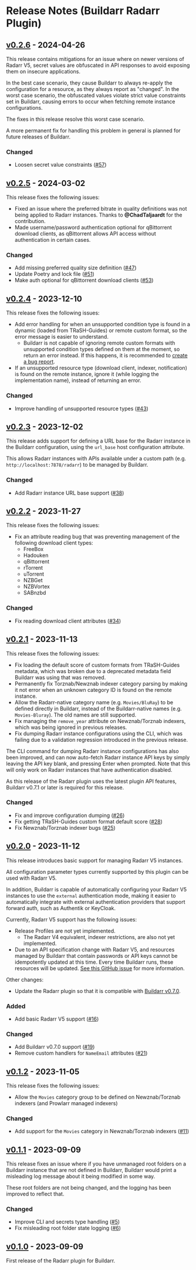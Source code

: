 # Release Notes (Buildarr Radarr Plugin)

## [v0.2.6](https://github.com/buildarr/buildarr-radarr/releases/tag/v0.2.6) - 2024-04-26

This release contains mitigations for an issue where on newer versions of Radarr V5,
secret values are obfuscated in API responses to avoid exposing them on insecure applications.

In the best case scenario, they cause Buildarr to always re-apply the configuration for a resource,
as they always report as "changed".
In the worst case scenario, the obfuscated values violate strict value constraints set in Buildarr,
causing errors to occur when fetching remote instance configurations.

The fixes in this release resolve this worst case scenario.

A more permanent fix for handling this problem in general
is planned for future releases of Buildarr.

### Changed

* Loosen secret value constraints ([#57](https://github.com/buildarr/buildarr-radarr/pull/57))


## [v0.2.5](https://github.com/buildarr/buildarr-radarr/releases/tag/v0.2.5) - 2024-03-02

This release fixes the following issues:

* Fixed an issue where the preferred bitrate in quality definitions was not being applied to Radarr instances. Thanks to **@ChadTaljaardt** for the contribution.
* Made username/password authentication optional for qBittorrent download clients, as qBittorrent allows API access without authentication in certain cases.

### Changed

* Add missing preferred quality size definition ([#47](https://github.com/buildarr/buildarr-radarr/pull/47))
* Update Poetry and lock file ([#51](https://github.com/buildarr/buildarr-radarr/pull/51))
* Make auth optional for qBittorrent download clients ([#53](https://github.com/buildarr/buildarr-radarr/pull/53))


## [v0.2.4](https://github.com/buildarr/buildarr-radarr/releases/tag/v0.2.4) - 2023-12-10

This release fixes the following issues:

* Add error handling for when an unsupported condition type is found in a dynamic (loaded from TRaSH-Guides) or remote custom format, so the error message is easier to understand.
    * Buildarr is not capable of ignoring remote custom formats with unsupported condition types defined on them at the moment, so return an error instead. If this happens, it is recommended to [create a bug report](https://github.com/buildarr/buildarr-radarr/issues/new).
* If an unsupported resource type (download client, indexer, notification) is found on the remote instance, ignore it (while logging the implementation name), instead of returning an error.

### Changed

* Improve handling of unsupported resource types ([#43](https://github.com/buildarr/buildarr-radarr/pull/43))


## [v0.2.3](https://github.com/buildarr/buildarr-radarr/releases/tag/v0.2.3) - 2023-12-02

This release adds support for defining a URL base for the Radarr instance in the Buildarr configuration, using the `url_base` host configuration attribute.

This allows Radarr instances with APIs available under a custom path (e.g. `http://localhost:7878/radarr`) to be managed by Buildarr.

### Changed

* Add Radarr instance URL base support ([#38](https://github.com/buildarr/buildarr-radarr/pull/38))


## [v0.2.2](https://github.com/buildarr/buildarr-radarr/releases/tag/v0.2.2) - 2023-11-27

This release fixes the following issues:

* Fix an attribute reading bug that was preventing management of the following download client types:
    * FreeBox
    * Hadouken
    * qBittorrent
    * rTorrent
    * uTorrent
    * NZBGet
    * NZBVortex
    * SABnzbd

### Changed

* Fix reading download client attributes ([#34](https://github.com/buildarr/buildarr-radarr/pull/34))


## [v0.2.1](https://github.com/buildarr/buildarr-radarr/releases/tag/v0.2.1) - 2023-11-13

This release fixes the following issues:

* Fix loading the default score of custom formats from TRaSH-Guides metadata, which was broken due to a deprecated metadata field Buildarr was using that was removed.
* Permanently fix Torznab/Newznab indexer category parsing by making it not error when an unknown category ID is found on the remote instance.
* Allow the Radarr-native category name (e.g. `Movies/BluRay`) to be defined directly in Buildarr, instead of the Buildarr-native names (e.g. `Movies-Bluray`). The old names are still supported.
* Fix managing the `remove_year` attribute on Newznab/Torznab indexers, which was being ignored in previous releases.
* Fix dumping Radarr instance configurations using the CLI, which was failing due to a validation regression introduced in the previous release.

The CLI command for dumping Radarr instance configurations has also been improved, and can now auto-fetch Radarr instance API keys by simply leaving the API key blank, and pressing Enter when prompted. Note that this will only work on Radarr instances that have authentication disabled.

As this release of the Radarr plugin uses the latest plugin API features, Buildarr v0.7.1 or later is required for this release.

### Changed

* Fix and improve configuration dumping ([#26](https://github.com/buildarr/buildarr-radarr/pull/26))
* Fix getting TRaSH-Guides custom format default score ([#28](https://github.com/buildarr/buildarr-radarr/pull/28))
* Fix Newznab/Torznab indexer bugs ([#25](https://github.com/buildarr/buildarr-radarr/pull/25))


## [v0.2.0](https://github.com/buildarr/buildarr-radarr/releases/tag/v0.2.0) - 2023-11-12

This release introduces basic support for managing Radarr V5 instances.

All configuration parameter types currently supported by this plugin can be used with Radarr V5.

In addition, Buildarr is capable of automatically configuring your Radarr V5 instances to use the `external` authentication mode,
making it easier to automatically integrate with external authentication providers that support forward auth, such as Authentik or KeyCloak.

Currently, Radarr V5 support has the following issues:

* Release Profiles are not yet implemented.
    * The Radarr V4 equivalent, indexer restrictions, are also not yet implemented.
* Due to an API specification change with Radarr V5, and resources managed by Buildarr that contain passwords or API keys cannot be idempotently updated at this time. Every time Buildarr runs, these resources will be updated. [See this GitHub issue](https://github.com/buildarr/buildarr-radarr/issues/20) for more information.

Other changes:

* Update the Radarr plugin so that it is compatible with [Buildarr v0.7.0](https://buildarr.github.io/release-notes/#v070-2023-11-12).

### Added

* Add basic Radarr V5 support ([#16](https://github.com/buildarr/buildarr-radarr/pull/16))

### Changed

* Add Buildarr v0.7.0 support ([#19](https://github.com/buildarr/buildarr-radarr/pull/19))
* Remove custom handlers for `NameEmail` attributes ([#21](https://github.com/buildarr/buildarr-radarr/pull/21))


## [v0.1.2](https://github.com/buildarr/buildarr-radarr/releases/tag/v0.1.2) - 2023-11-05

This release fixes the following issues:

* Allow the `Movies` category group to be defined on Newznab/Torznab indexers (and Prowlarr managed indexers)

### Changed

* Add support for the `Movies` category in Newznab/Torznab indexers ([#11](https://github.com/buildarr/buildarr-radarr/pull/11))


## [v0.1.1](https://github.com/buildarr/buildarr-radarr/releases/tag/v0.1.1) - 2023-09-09

This release fixes an issue where if you have unmanaged root folders on a Buildarr instance that are not defined in Buildarr, Buildarr would print a misleading log message about it being modified in some way.

These root folders are not being changed, and the logging has been improved to reflect that.

### Changed

* Improve CLI and secrets type handling ([#5](https://github.com/buildarr/buildarr-radarr/pull/5))
* Fix misleading root folder state logging ([#6](https://github.com/buildarr/buildarr-radarr/pull/6))


## [v0.1.0](https://github.com/buildarr/buildarr-radarr/releases/tag/v0.1.0) - 2023-09-09

First release of the Radarr plugin for Buildarr.
